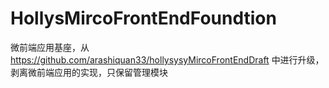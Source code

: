 # HollysMircoFrontEndFoundtion

微前端应用基座，从 https://github.com/arashiquan33/hollysysyMircoFrontEndDraft  中进行升级，剥离微前端应用的实现，只保留管理模块
